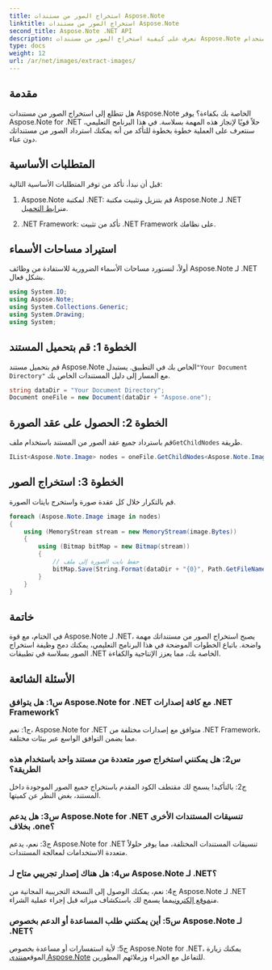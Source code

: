 ```yaml
---
title: استخراج الصور من مستندات Aspose.Note
linktitle: استخراج الصور من مستندات Aspose.Note
second_title: Aspose.Note .NET API
description: تعرف على كيفية استخراج الصور من مستندات Aspose.Note بسهولة باستخدام Aspose.Note لـ .NET. عزز قدرات معالجة المستندات لديك من خلال هذا البرنامج التعليمي الشامل.
type: docs
weight: 12
url: /ar/net/images/extract-images/
---
```

## مقدمة

هل تتطلع إلى استخراج الصور من مستندات Aspose.Note الخاصة بك بكفاءة؟ يوفر Aspose.Note for .NET حلاً قويًا لإنجاز هذه المهمة بسلاسة. في هذا البرنامج التعليمي، سنتعرف على العملية خطوة بخطوة للتأكد من أنه يمكنك استرداد الصور من مستنداتك دون عناء.

## المتطلبات الأساسية

قبل أن نبدأ، تأكد من توفر المتطلبات الأساسية التالية:

1.  Aspose.Note لمكتبة .NET: قم بتنزيل وتثبيت مكتبة Aspose.Note لـ .NET من[رابط التحميل](https://releases.aspose.com/note/net/).
   
2. .NET Framework: تأكد من تثبيت .NET Framework على نظامك.

## استيراد مساحات الأسماء

أولاً، لنستورد مساحات الأسماء الضرورية للاستفادة من وظائف Aspose.Note لـ .NET بشكل فعال.

```csharp
using System.IO;
using Aspose.Note;
using System.Collections.Generic;
using System.Drawing;
using System;
```

## الخطوة 1: قم بتحميل المستند

 قم بتحميل مستند Aspose.Note الخاص بك في التطبيق. يستبدل`"Your Document Directory"` مع المسار إلى دليل المستندات الخاص بك.

```csharp
string dataDir = "Your Document Directory";
Document oneFile = new Document(dataDir + "Aspose.one");
```

## الخطوة 2: الحصول على عقد الصورة

 قم باسترداد جميع عقد الصور من المستند باستخدام ملف`GetChildNodes` طريقة.

```csharp
IList<Aspose.Note.Image> nodes = oneFile.GetChildNodes<Aspose.Note.Image>();
```

## الخطوة 3: استخراج الصور

قم بالتكرار خلال كل عقدة صورة واستخرج بايتات الصورة.

```csharp
foreach (Aspose.Note.Image image in nodes)
{
    using (MemoryStream stream = new MemoryStream(image.Bytes))
    {
        using (Bitmap bitMap = new Bitmap(stream))
        {
            // حفظ بايت الصورة إلى ملف
            bitMap.Save(String.Format(dataDir + "{0}", Path.GetFileName(image.FileName)));
        }
    }
}
```

## خاتمة

في الختام، مع قوة Aspose.Note لـ .NET، يصبح استخراج الصور من مستنداتك مهمة واضحة. باتباع الخطوات الموضحة في هذا البرنامج التعليمي، يمكنك دمج وظيفة استخراج الصور بسلاسة في تطبيقات .NET الخاصة بك، مما يعزز الإنتاجية والكفاءة.

## الأسئلة الشائعة

### س1: هل يتوافق Aspose.Note for .NET مع كافة إصدارات .NET Framework؟

ج1: نعم، Aspose.Note for .NET متوافق مع إصدارات مختلفة من .NET Framework، مما يضمن التوافق الواسع عبر بيئات مختلفة.

### س2: هل يمكنني استخراج صور متعددة من مستند واحد باستخدام هذه الطريقة؟

ج2: بالتأكيد! يسمح لك مقتطف الكود المقدم باستخراج جميع الصور الموجودة داخل المستند، بغض النظر عن كميتها.

### س3: هل يدعم Aspose.Note for .NET تنسيقات المستندات الأخرى بخلاف .one؟

ج3: نعم، يدعم Aspose.Note for .NET تنسيقات المستندات المختلفة، مما يوفر حلولاً متعددة الاستخدامات لمعالجة المستندات.

### س4: هل هناك إصدار تجريبي متاح لـ Aspose.Note لـ .NET؟

 ج4: نعم، يمكنك الوصول إلى النسخة التجريبية المجانية من Aspose.Note لـ .NET من[موقع إلكتروني](https://releases.aspose.com/)مما يسمح لك باستكشاف ميزاته قبل إجراء عملية الشراء.

### س5: أين يمكنني طلب المساعدة أو الدعم بخصوص Aspose.Note لـ .NET؟

 ج5: لأية استفسارات أو مساعدة بخصوص Aspose.Note for .NET، يمكنك زيارة الموقع[منتدى Aspose.Note](https://forum.aspose.com/c/note/28) للتفاعل مع الخبراء وزملائهم المطورين.